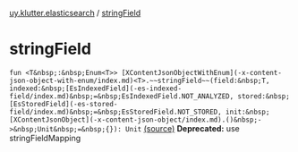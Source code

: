 [uy.klutter.elasticsearch](index.md) / [stringField](.)


# stringField
`fun <T&nbsp;:&nbsp;Enum<T>> [XContentJsonObjectWithEnum](-x-content-json-object-with-enum/index.md)<T>.~~stringField~~(field:&nbsp;T, indexed:&nbsp;[EsIndexedField](-es-indexed-field/index.md)&nbsp;=&nbsp;EsIndexedField.NOT_ANALYZED, stored:&nbsp;[EsStoredField](-es-stored-field/index.md)&nbsp;=&nbsp;EsStoredField.NOT_STORED, init:&nbsp;[XContentJsonObject](-x-content-json-object/index.md).()&nbsp;->&nbsp;Unit&nbsp;=&nbsp;{}): Unit` [(source)](https://github.com/kohesive/klutter/blob/master/elasticsearch-jdk7/src/main/kotlin/uy/klutter/elasticsearch/Mappings.kt#L67)
**Deprecated:** use stringFieldMapping



